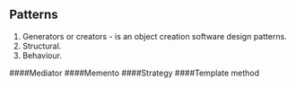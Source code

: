 Patterns
-
1. Generators or creators - is an object creation software design patterns.
2. Structural.
3. Behaviour.

####Mediator
####Memento
####Strategy
####Template method
